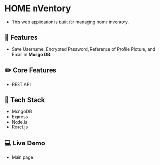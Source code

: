# HOME nVentory 
- This web application is built for managing home inventory.

## 🌱 Features 
- Save Username, Encrypted Password, Reference of Profile Picture, and Email in <strong>Mongo DB</strong>. 

## ✏️ Core Features
- REST API

## 📌 Tech Stack
- MongoDB
- Express
- Node.js
- React.js

## :computer: Live Demo
- Main page
